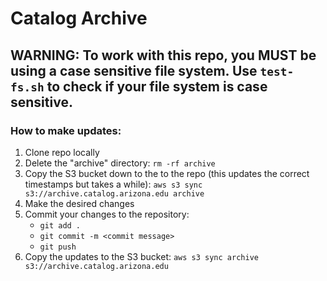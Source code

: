 # Catalog Archive

## WARNING: To work with this repo, you **MUST** be using a case sensitive file system. Use `test-fs.sh` to check if your file system is case sensitive.

### How to make updates:
1. Clone repo locally
2. Delete the "archive" directory: `rm -rf archive`
3. Copy the S3 bucket down to the to the repo (this updates the correct timestamps but takes a while): `aws s3 sync s3://archive.catalog.arizona.edu archive`
4. Make the desired changes
5. Commit your changes to the repository:
	* `git add .`
	* `git commit -m <commit message>`
	* `git push`
6. Copy the updates to the S3 bucket: `aws s3 sync archive s3://archive.catalog.arizona.edu`